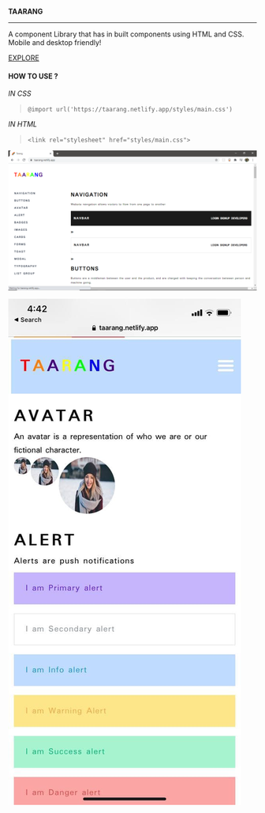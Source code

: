 **TAARANG**

---
A component Library that has in built components using HTML and CSS. Mobile and desktop friendly! 

[EXPLORE](https://taarang.netlify.app/)

#### HOW TO USE ?

*IN CSS*
> ``` @import url('https://taarang.netlify.app/styles/main.css')  ```

*IN HTML*
> ``` <link rel="stylesheet" href="styles/main.css"> ```

![Desktop-view](/assets/Images/desktop-view.png)


![Mobile-view](/assets/Images/mobile-view.jpg)